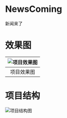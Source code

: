 # NewsComing
新闻来了

# 效果图

| ![项目效果图](https://github.com/borenfocus/NewsComing/blob/master/NewsComing/%E6%95%88%E6%9E%9C%E5%9B%BE.gif) |
| :--------------------------------------: |
|                  项目效果图                   |

# 项目结构

![项目结构图](https://github.com/borenfocus/NewsComing/blob/master/NewsComing/a.png)